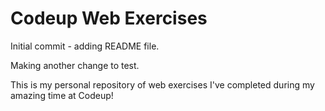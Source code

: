 
 # Codeup Web Exercises

 Initial commit - adding README file.

 Making another change to test. 

 This is my personal repository of web exercises
 I've completed during my amazing time at Codeup!